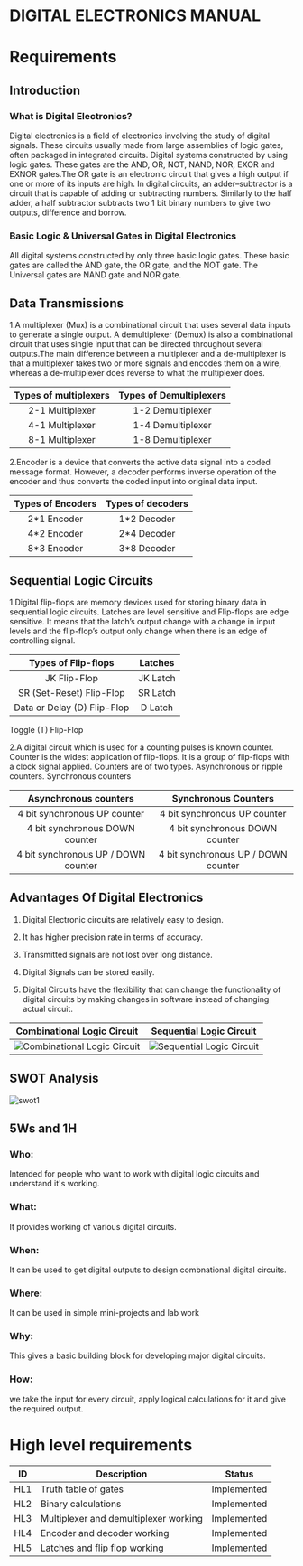 # DIGITAL ELECTRONICS MANUAL
#  Requirements
## Introduction
### What is Digital Electronics?


Digital electronics is a field of electronics involving the study of digital signals. These circuits usually  made from large assemblies of logic gates, often packaged in integrated circuits. Digital systems constructed by using logic gates. These gates are the AND, OR, NOT, NAND, NOR, EXOR and EXNOR gates.The OR gate is an electronic circuit that gives a high output if one or more of its inputs are high.
In digital circuits, an adder–subtractor is a circuit that is capable of adding or subtracting numbers. Similarly to the half adder, a half subtractor subtracts two 1 bit binary numbers to give two outputs, difference and borrow.

### Basic Logic & Universal Gates in Digital Electronics 


All digital systems constructed by only three basic logic gates. These basic gates are called the AND gate, the OR gate, and the NOT gate. The Universal gates are NAND gate and NOR gate.


## Data Transmissions

1.A multiplexer (Mux) is a combinational circuit that uses several data inputs to generate a single output. A demultiplexer (Demux) is also a combinational circuit that uses single input that can be directed throughout several outputs.The main difference between a multiplexer and a de-multiplexer is that a multiplexer takes two or more signals and encodes them on a wire, whereas a de-multiplexer does reverse to what the multiplexer does.

|Types of multiplexers|Types of Demultiplexers|
|:--:|:--:|
2-1 Multiplexer | 1-2 Demultiplexer  
4-1 Multiplexer | 1-4 Demultiplexer 
8-1 Multiplexer | 1-8 Demultiplexer 

2.Encoder is a device that converts the active data signal into a coded message format. However, a decoder performs inverse operation of the encoder and thus converts the coded input into original data input.


|Types of Encoders|Types of decoders|
|:--:|:--:|
2*1 Encoder | 1*2 Decoder
4*2 Encoder | 2*4 Decoder
8*3 Encoder | 3*8 Decoder

## Sequential Logic Circuits 

1.Digital flip-flops are memory devices used for storing binary data in sequential logic circuits. Latches are level sensitive and Flip-flops are edge sensitive. It means that the latch’s output change with a change in input levels and the flip-flop’s output only change when there is an edge of controlling signal.

|Types of Flip-flops|Latches|
|:--:|:--:|
JK Flip-Flop  | JK Latch
SR (Set-Reset) Flip-Flop | SR Latch
Data or Delay (D) Flip-Flop | D Latch
Toggle (T) Flip-Flop


2.A digital circuit which is used for a counting pulses is known counter. Counter is the widest application of flip-flops. It is a group of flip-flops with a clock signal applied. Counters are of two types. Asynchronous or ripple counters. Synchronous counters

|Asynchronous counters |Synchronous Counters|
|:--:|:--:|
4 bit synchronous UP counter | 4 bit synchronous UP counter
4 bit synchronous DOWN counter| 4 bit synchronous DOWN counter
4 bit synchronous UP / DOWN counter| 4 bit synchronous UP / DOWN counter
                                   





## Advantages Of Digital Electronics

1. Digital Electronic circuits are relatively easy to design.

2. It has higher precision rate in terms of accuracy.

3. Transmitted signals are not lost over long distance.

4. Digital Signals can be stored easily.

5. Digital Circuits have the flexibility that can change the functionality of digital circuits by making changes in software instead of changing actual circuit.


|Combinational Logic Circuit|Sequential Logic Circuit|
|:--:|:--:|
![Combinational Logic Circuit](https://user-images.githubusercontent.com/86546222/130079774-3d461e52-feb2-4038-a1a4-851c86a8c467.gif)|![Sequential Logic Circuit](https://user-images.githubusercontent.com/86546222/130079845-ff3f1066-ca4f-4df8-af16-4c456693ed5c.jpg)


## SWOT Analysis
![swot1](https://user-images.githubusercontent.com/86546222/130312429-bfe9c44c-999a-4e4f-a446-5512411a4128.jpg)

## 5Ws and 1H

### Who:
Intended for people who want to work with digital logic circuits and understand it's working.

### What:
It provides working of various digital circuits.

### When:
It can be used to get digital outputs to design combnational digital circuits.

### Where:
It can be used in simple mini-projects and lab work

### Why:
This gives a basic building block for developing major digital circuits.

### How:
we take the input for every circuit, apply logical calculations for it and give the required output.
# High level requirements

|ID|Description|Status|
|--|--|--|
|HL1|Truth table of gates|Implemented|
|HL2|Binary calculations|Implemented|
|HL3|Multiplexer and demultiplexer working|Implemented|
|HL4|Encoder and decoder working|Implemented|
|HL5|Latches and flip flop working|Implemented|



